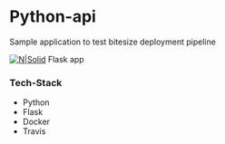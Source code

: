 # Python-api
Sample application to test bitesize deployment pipeline

[![N|Solid](http://flask.pocoo.org/static/favicon.ico)]() Flask app

### Tech-Stack

* Python
* Flask
* Docker
* Travis
